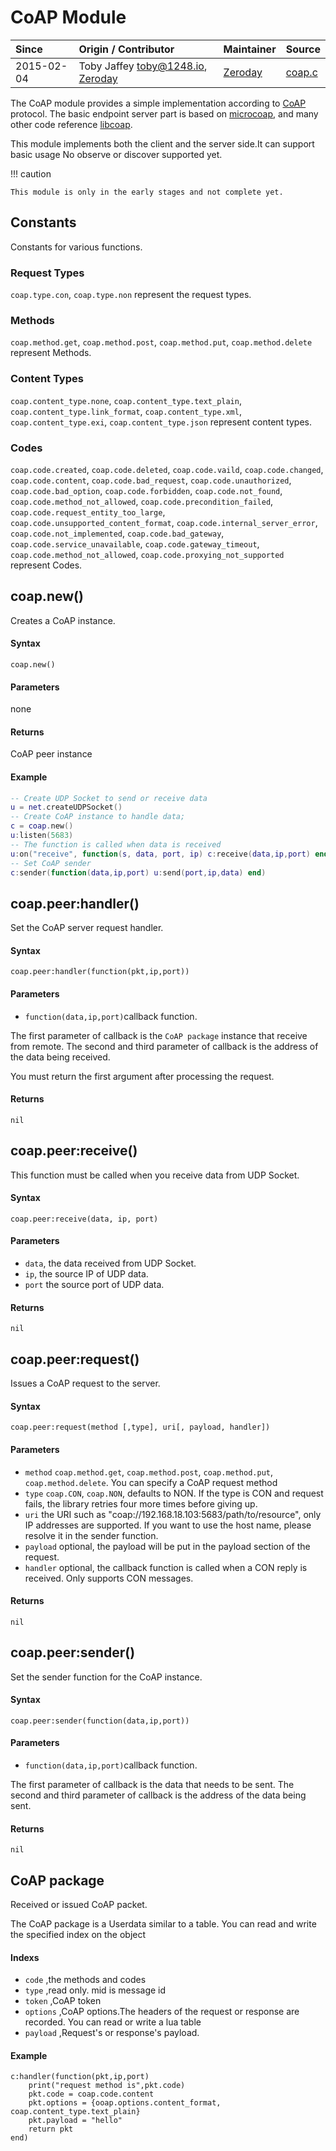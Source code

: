 # CoAP Module
| Since  | Origin / Contributor  | Maintainer  | Source  |
| :----- | :-------------------- | :---------- | :------ |
| 2015-02-04 | Toby Jaffey <toby@1248.io>, [Zeroday](https://github.com/funshine) | [Zeroday](https://github.com/funshine) | [coap.c](../../../app/modules/coap.c) |

The CoAP module provides a simple implementation according to [CoAP](http://tools.ietf.org/html/rfc7252) protocol.
The basic endpoint server part is based on [microcoap](https://github.com/1248/microcoap), and many other code reference [libcoap](https://github.com/obgm/libcoap).

This module implements both the client and the server side.It can support basic usage No observe or discover supported yet.

!!! caution

    This module is only in the early stages and not complete yet.


## Constants
Constants for various functions.

### Request Types

`coap.type.con`, `coap.type.non` represent the request types.

### Methods

`coap.method.get`, `coap.method.post`, `coap.method.put`, `coap.method.delete` represent Methods.

### Content Types

`coap.content_type.none`, `coap.content_type.text_plain`, `coap.content_type.link_format`, `coap.content_type.xml`, `coap.content_type.exi`, `coap.content_type.json` represent content types.

### Codes

`coap.code.created`, `coap.code.deleted`, `coap.code.vaild`, `coap.code.changed`, `coap.code.content`, `coap.code.bad_request`, `coap.code.unauthorized`, `coap.code.bad_option`, `coap.code.forbidden`, `coap.code.not_found`, `coap.code.method_not_allowed`, `coap.code.precondition_failed`, `coap.code.request_entity_too_large`, `coap.code.unsupported_content_format`, `coap.code.internal_server_error`, `coap.code.not_implemented`, `coap.code.bad_gateway`, `coap.code.service_unavailable`, `coap.code.gateway_timeout`, `coap.code.method_not_allowed`, `coap.code.proxying_not_supported` represent Codes.


## coap.new()

Creates a CoAP instance.

#### Syntax
`coap.new()`

#### Parameters
none

#### Returns
CoAP peer instance

#### Example
```lua
-- Create UDP Socket to send or receive data
u = net.createUDPSocket()
-- Create CoAP instance to handle data;
c = coap.new()
u:listen(5683)
-- The function is called when data is received
u:on("receive", function(s, data, port, ip) c:receive(data,ip,port) end)
-- Set CoAP sender
c:sender(function(data,ip,port) u:send(port,ip,data) end)

```


## coap.peer:handler()

Set the CoAP server request handler.

#### Syntax
`coap.peer:handler(function(pkt,ip,port))`

#### Parameters
- `function(data,ip,port)`callback function.

The first parameter of callback is the `CoAP package` instance that receive from remote.
The second and third parameter of callback is the address of the data being received.

You must return the first argument after processing the request.

#### Returns
`nil`

## coap.peer:receive()

This function must be called when you receive data from UDP Socket.

#### Syntax
`coap.peer:receive(data, ip, port)`

#### Parameters
- `data`, the data received from UDP Socket.
- `ip`, the source IP of UDP data.
- `port` the source port of UDP data.

#### Returns
`nil`


## coap.peer:request()

Issues a CoAP request to the server.

#### Syntax
`coap.peer:request(method [,type], uri[, payload, handler])`

#### Parameters
- `method` `coap.method.get`, `coap.method.post`, `coap.method.put`, `coap.method.delete`. You can specify a CoAP request method
- `type` `coap.CON`, `coap.NON`, defaults to NON. If the type is CON and request fails, the library retries four more times before giving up.
- `uri` the URI such as "coap://192.168.18.103:5683/path/to/resource", only IP addresses are supported. If you want to use the host name, please resolve it in the sender function.
- `payload` optional, the payload will be put in the payload section of the request.
- `handler` optional, the callback function is called when a CON reply is received. Only supports CON messages.

#### Returns
`nil`

## coap.peer:sender()

Set the sender function for the CoAP instance.

#### Syntax
`coap.peer:sender(function(data,ip,port))`

#### Parameters

- `function(data,ip,port)`callback function.

The first parameter of callback is the data that needs to be sent. The second and third parameter of callback is the address of the data being sent.

#### Returns
`nil`

## CoAP package

Received or issued CoAP packet.

The CoAP package is a Userdata similar to a table. You can read and write the specified index on the object

#### Indexs
- `code` ,the methods and codes
- `type` ,read only. mid is message id
- `token` ,CoAP token
- `options` ,CoAP options.The headers of the request or response are recorded. You can read or write a lua table
- `payload` ,Request's or response's payload.

#### Example
```
c:handler(function(pkt,ip,port)
    print("request method is",pkt.code)
    pkt.code = coap.code.content
    pkt.options = {ooap.options.content_format, coap.content_type.text_plain}
    pkt.payload = "hello"
    return pkt
end) 
```
